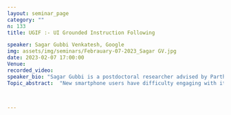 ```yaml
---
layout: seminar_page
category: ""
n: 133
title: UGIF :- UI Grounded Instruction Following

speaker: Sagar Gubbi Venkatesh, Google
img: assets/img/seminars/Febrauary-07-2023_Sagar GV.jpg
date: 2023-02-07 17:00:00 
Venue: 
recorded_video: 
speaker_bio: "Sagar Gubbi is a postdoctoral researcher advised by Partha Talukdar at Google Research. His current research is on helping novice users learn how to navigate the Android UI by leveraging large language models. He has previously worked on low-power circuits and imitation learning for robots." 
Topic_abstract:  "New smartphone users have difficulty engaging with it and often use only a limited set of features like calling and messaging. These users are hesitant to explore using the smartphone and rely on experienced users to teach them how to use the phone. However, experienced users are not always around to guide them. To help new users learn how to use the phone on their own, we propose a natural language-based instruction following agent that operates over the UI and shows the user how to perform various tasks. Common how-to questions, such as 'How to block calls from unknown numbers?', are documented on support sites with a sequence of steps in natural language describing what the user should do. We parse these steps using Large Language Models (LLMs) and generate macros that can be executed on-device when the user asks a query. To evaluate this agent, we introduce UGIF-DataSet, a multi-lingual, multi-modal UI grounded dataset for step-by-step task completion on the smartphone. It contains 523 natural language instructions with paired sequences of multilingual UI screens and actions that show how to execute the task in eight languages. We compare the performance of different large language models including PaLM, GPT3, etc. and find that the end-to-end task completion success rate is 48% for English UI but the performance drops to 32% for non-English languages. We analyse the common failure modes of existing models on this task and point out areas for improvement."



---
```


